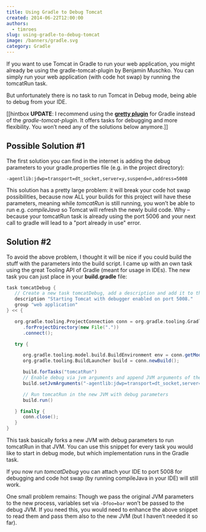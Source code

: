 ```yaml
---
title: Using Gradle to Debug Tomcat
created: 2014-06-22T12:00:00
authors:
  - timroes
slug: using-gradle-to-debug-tomcat
image: /banners/gradle.svg
category: Gradle
---
```


If you want to use Tomcat in Gradle to run your web application, you might already
be using the gradle-tomcat-plugin by Benjamin Muschko. You can simply run your web
application (with code hot swap) by running the tomcatRun task.

But unfortunately there is no task to run Tomcat in Debug mode, being able to debug from your IDE.

[[hintbox **UPDATE**: I recommend using the [**gretty plugin**](https://github.com/akhikhl/gretty)
for Gradle instead of the *gradle-tomcat-plugin*. It offers tasks for debugging and more
flexibility. You won’t need any of the solutions below anymore.]]

Possible Solution #1
--------------------

The first solution you can find in the internet is adding the debug parameters
to your gradle.properties file (e.g. in the project directory):

```
-agentlib:jdwp=transport=dt_socket,server=y,suspend=n,address=5008
```

This solution has a pretty large problem: it will break your code hot swap possibilities,
because now ALL your builds for this project will have these parameters, meaning
while *tomcatRun* is still running, you won’t be able to run e.g. *compileJava* so
Tomcat will refresh the newly build code. Why – because your tomcatRun task is
already using the port 5006 and your next call to gradle will lead to a "port
already in use" error.

Solution #2
-----------

To avoid the above problem, I thought it will be nice if you could build the stuff
with the parameters into the build script. I came up with an own task using the great
Tooling API of Gradle (meant for usage in IDEs). The new task you can just place
in your **build.gradle** file:

```gradle
task tomcatDebug {
   // Create a new task tomcatDebug, add a description and add it to the same group as tomcatRun
   description "Starting Tomcat with debugger enabled on port 5008."
   group "web application"
} << {

   org.gradle.tooling.ProjectConnection conn = org.gradle.tooling.GradleConnector.newConnector()
      .forProjectDirectory(new File("."))
      .connect();

   try {

      org.gradle.tooling.model.build.BuildEnvironment env = conn.getModel(org.gradle.tooling.model.build.BuildEnvironment.class)
      org.gradle.tooling.BuildLauncher build = conn.newBuild();

      build.forTasks("tomcatRun")
      // Enable debug via jvm arguments and append JVM arguments of the currently running vm (except -D).
      build.setJvmArguments("-agentlib:jdwp=transport=dt_socket,server=y,suspend=n,address=5008", *env.java.jvmArguments)

      // Run tomcatRun in the new JVM with debug parameters
      build.run()

   } finally {
      conn.close();
   }
}
```

This task basically forks a new JVM with debug parameters to run tomcatRun in that
JVM. You can use this snippet for every task you would like to start in debug mode,
but which implementation runs in the Gradle task.

If you now run *tomcatDebug* you can attach your IDE to port 5008 for debugging and
code hot swap (by running compileJava in your IDE) will still work.

One small problem remains: Though we pass the original JVM parameters to the new
process, variables set via `-Dfoo=bar` won’t be passed to the debug JVM. If you need
this, you would need to enhance the above snippet to read them and pass them also
to the new JVM (but I haven’t needed it so far).
